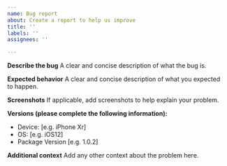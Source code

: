 ```yaml
---
name: Bug report
about: Create a report to help us improve
title: ''
labels: ''
assignees: ''

---
```


**Describe the bug**
A clear and concise description of what the bug is.

**Expected behavior**
A clear and concise description of what you expected to happen.

**Screenshots**
If applicable, add screenshots to help explain your problem.

**Versions (please complete the following information):**
 - Device: [e.g. iPhone Xr]
 - OS: [e.g. iOS12]
 - Package Version [e.g. 1.0.2]

**Additional context**
Add any other context about the problem here.
